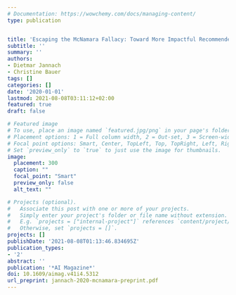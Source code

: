 ```yaml
---
# Documentation: https://wowchemy.com/docs/managing-content/
type: publication


title: 'Escaping the McNamara Fallacy: Toward More Impactful Recommender Systems Research'
subtitle: ''
summary: ''
authors:
- Dietmar Jannach
- Christine Bauer
tags: []
categories: []
date: '2020-01-01'
lastmod: 2021-08-08T03:11:12+02:00
featured: true
draft: false

# Featured image
# To use, place an image named `featured.jpg/png` in your page's folder.
# Placement options: 1 = Full column width, 2 = Out-set, 3 = Screen-width
# Focal point options: Smart, Center, TopLeft, Top, TopRight, Left, Right, BottomLeft, Bottom, BottomRight
# Set `preview_only` to `true` to just use the image for thumbnails.
image:
  placement: 300
  caption: ""
  focal_point: "Smart"
  preview_only: false
  alt_text: ""

# Projects (optional).
#   Associate this post with one or more of your projects.
#   Simply enter your project's folder or file name without extension.
#   E.g. `projects = ["internal-project"]` references `content/project/deep-learning/index.md`.
#   Otherwise, set `projects = []`.
projects: []
publishDate: '2021-08-08T01:13:46.834695Z'
publication_types:
- '2'
abstract: ''
publication: '*AI Magazine*'
doi: 10.1609/aimag.v41i4.5312
url_preprint: jannach-2020-mcnamara-preprint.pdf
---
```

